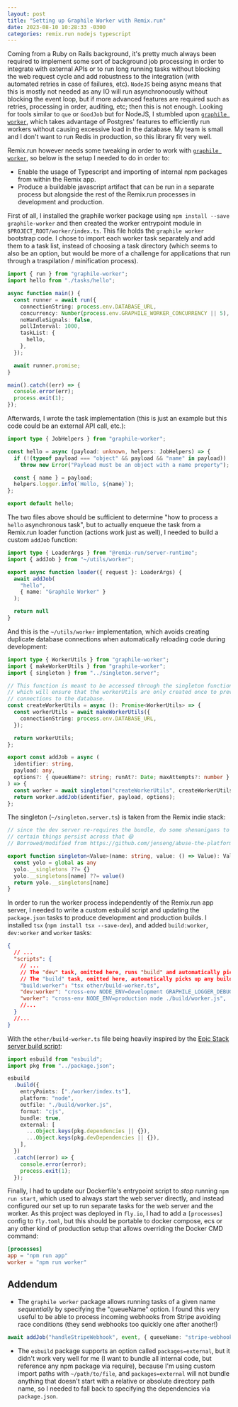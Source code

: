 ```yaml
---
layout: post
title: "Setting up Graphile Worker with Remix.run"
date: 2023-08-10 10:28:33 -0300
categories: remix.run nodejs typescript
---
```


Coming from a Ruby on Rails background, it's pretty much always been required to implement some sort of background job processing in order to integrate with external APIs or to run long running tasks without blocking the web request cycle and add robustness to the integration (with automated retries in case of failures, etc). `NodeJS` being async means that this is mostly not needed as any IO will run asynchronoously without blocking the event loop, but if more advanced features are required such as retries, processing in order, auditing, etc; then this is not enough. Looking for tools similar to `que` or `GoodJob` but for NodeJS, I stumbled upon [`graphile worker`](https://github.com/graphile/worker), which takes advantage of Postgres' features to efficiently run workers without causing excessive load in the database. My team is small and I don't want to run Redis in production, so this library fit very well.

Remix.run however needs some tweaking in order to work with [`graphile worker`](https://github.com/graphile/worker), so below is the setup I needed to do in order to:
- Enable the usage of Typescript and importing of internal npm packages from within the Remix app.
- Produce a buildable javascript artifact that can be run in a separate process but alongside the rest of the Remix.run processes in development and production.

First of all, I installed the graphile worker package using `npm install --save graphile-worker` and then created the worker entrypoint module in `$PROJECT_ROOT/worker/index.ts`. This file holds the `graphile worker` bootstrap code. I chose to import each worker task separately and add them to a task list, instead of choosing a task directory (which seems to also be an option, but would be more of a challenge for applications that run through a traspilation / minification process).

```typescript
import { run } from "graphile-worker";
import hello from "./tasks/hello";

async function main() {
  const runner = await run({
    connectionString: process.env.DATABASE_URL,
    concurrency: Number(process.env.GRAPHILE_WORKER_CONCURRENCY || 5),
    noHandleSignals: false,
    pollInterval: 1000,
    taskList: {
      hello,
    },
  });

  await runner.promise;
}

main().catch((err) => {
  console.error(err);
  process.exit(1);
});
```

Afterwards, I wrote the task implementation (this is just an example but this code could be an external API call, etc.):

```typescript
import type { JobHelpers } from "graphile-worker";

const hello = async (payload: unknown, helpers: JobHelpers) => {
  if (!(typeof payload === "object" && payload && "name" in payload))
    throw new Error("Payload must be an object with a name property");

  const { name } = payload;
  helpers.logger.info(`Hello, ${name}`);
};

export default hello;
```

The two files above should be sufficient to determine "how to process a `hello` asynchronous task", but to actually enqueue the task from a Remix.run loader function (actions work just as well), I needed to build a custom `addJob` function:

```typescript
import type { LoaderArgs } from "@remix-run/server-runtime";
import { addJob } from "~/utils/worker";

export async function loader({ request }: LoaderArgs) {
  await addJob(
    "hello",
    { name: "Graphile Worker" }
  );

  return null
}
```

And this is the `~/utils/worker` implementation, which avoids creating duplicate database connections when automatically reloading code during development:

```typescript
import type { WorkerUtils } from "graphile-worker";
import { makeWorkerUtils } from "graphile-worker";
import { singleton } from "../singleton.server";

// This function is meant to be accessed through the singleton function,
// which will ensure that the workerUtils are only created once to prevent duplicate
// connections to the database.
const createWorkerUtils = async (): Promise<WorkerUtils> => {
  const workerUtils = await makeWorkerUtils({
    connectionString: process.env.DATABASE_URL,
  });

  return workerUtils;
};

export const addJob = async (
  identifier: string,
  payload: any,
  options?: { queueName?: string; runAt?: Date; maxAttempts?: number }
) => {
  const worker = await singleton("createWorkerUtils", createWorkerUtils);
  return worker.addJob(identifier, payload, options);
};
```

The singleton (`~/singleton.server.ts`) is taken from the Remix indie stack:

```typescript
// since the dev server re-requires the bundle, do some shenanigans to make
// certain things persist across that 😆
// Borrowed/modified from https://github.com/jenseng/abuse-the-platform/blob/2993a7e846c95ace693ce61626fa072174c8d9c7/app/utils/singleton.ts

export function singleton<Value>(name: string, value: () => Value): Value {
  const yolo = global as any
  yolo.__singletons ??= {}
  yolo.__singletons[name] ??= value()
  return yolo.__singletons[name]
}
```

In order to run the worker process independently of the Remix.run app server, I needed to write a custom esbuild script and updating the `package.json` tasks to produce development and production builds. I installed `tsx` (`npm install tsx --save-dev`), and added `build:worker`, `dev:worker` and `worker` tasks:

```json
{
  // ...
  "scripts": {
    // ...
    // The "dev" task, omitted here, runs "build" and automatically picks up any dev:* task.
    // The "build" task, omitted here, automatically picks up any build:* task.
    "build:worker": "tsx other/build-worker.ts",
    "dev:worker": "cross-env NODE_ENV=development GRAPHILE_LOGGER_DEBUG=1 nodemon --require dotenv/config build/worker.js --watch build/worker.js",
    "worker": "cross-env NODE_ENV=production node ./build/worker.js",
    //...
  }
  //...
}
```

With the `other/build-worker.ts` file being heavily inspired by the [Epic Stack server build script](https://github.com/epicweb-dev/epic-stack/blob/1e310c24d8b5339bfe797794102cbc9f6ea069a6/other/build-server.ts):

```typescript
import esbuild from "esbuild";
import pkg from "../package.json";

esbuild
  .build({
    entryPoints: ["./worker/index.ts"],
    platform: "node",
    outfile: "./build/worker.js",
    format: "cjs",
    bundle: true,
    external: [
      ...Object.keys(pkg.dependencies || {}),
      ...Object.keys(pkg.devDependencies || {}),
    ],
  })
  .catch((error) => {
    console.error(error);
    process.exit(1);
  });
```

Finally, I had to update our Dockerfile's entrypoint script to _stop_ running `npm run start`, which used to always start the web server directly, and instead configured our set up to run separate tasks for the web server and the worker. As this project was deployed in `fly.io`, I had to add a `[processes]` config to `fly.toml`, but this should be portable to docker compose, ecs or any other kind of production setup that allows overriding the Docker CMD command:

```toml
[processes]
app = "npm run app"
worker = "npm run worker"

```


## Addendum
- The `graphile worker` package allows running tasks of a given name _sequentially_ by specifying the "queueName" option. I found this very useful to be able to process incoming webhooks from Stripe avoiding race conditions (they send webhooks too quickly one after another!)
```typescript
await addJob("handleStripeWebhook", event, { queueName: "stripe-webhooks" });
```

- The `esbuild` package supports an option called `packages=external`, but it didn't work very well for me (I want to bundle all internal code, but reference any npm package via require), because I'm using custom import paths with `~/path/to/file`, and `packages=external` will not bundle anything that doesn't start with a relative or absolute directory path name, so I needed to fall back to specifying the dependencies via `package.json`.

